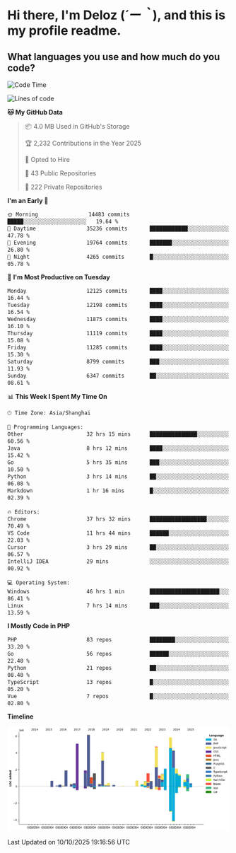 # **Hi there, I'm Deloz (*´ー｀*), and this is my profile readme.**

## **What languages you use and how much do you code?**

<!--START_SECTION:waka-->
![Code Time](http://img.shields.io/badge/Code%20Time-7%2C725%20hrs%2050%20mins-blue)

![Lines of code](https://img.shields.io/badge/From%20Hello%20World%20I%27ve%20Written-54.0%20million%20lines%20of%20code-blue)

**🐱 My GitHub Data** 

> 📦 4.0 MB Used in GitHub's Storage 
 > 
> 🏆 2,232 Contributions in the Year 2025
 > 
> 💼 Opted to Hire
 > 
> 📜 43 Public Repositories 
 > 
> 🔑 222 Private Repositories 
 > 
**I'm an Early 🐤** 

```text
🌞 Morning                14483 commits       █████░░░░░░░░░░░░░░░░░░░░   19.64 % 
🌆 Daytime                35236 commits       ████████████░░░░░░░░░░░░░   47.78 % 
🌃 Evening                19764 commits       ███████░░░░░░░░░░░░░░░░░░   26.80 % 
🌙 Night                  4265 commits        █░░░░░░░░░░░░░░░░░░░░░░░░   05.78 % 
```
📅 **I'm Most Productive on Tuesday** 

```text
Monday                   12125 commits       ████░░░░░░░░░░░░░░░░░░░░░   16.44 % 
Tuesday                  12198 commits       ████░░░░░░░░░░░░░░░░░░░░░   16.54 % 
Wednesday                11875 commits       ████░░░░░░░░░░░░░░░░░░░░░   16.10 % 
Thursday                 11119 commits       ████░░░░░░░░░░░░░░░░░░░░░   15.08 % 
Friday                   11285 commits       ████░░░░░░░░░░░░░░░░░░░░░   15.30 % 
Saturday                 8799 commits        ███░░░░░░░░░░░░░░░░░░░░░░   11.93 % 
Sunday                   6347 commits        ██░░░░░░░░░░░░░░░░░░░░░░░   08.61 % 
```


📊 **This Week I Spent My Time On** 

```text
🕑︎ Time Zone: Asia/Shanghai

💬 Programming Languages: 
Other                    32 hrs 15 mins      ███████████████░░░░░░░░░░   60.56 % 
Java                     8 hrs 12 mins       ████░░░░░░░░░░░░░░░░░░░░░   15.42 % 
Go                       5 hrs 35 mins       ███░░░░░░░░░░░░░░░░░░░░░░   10.50 % 
Python                   3 hrs 14 mins       ██░░░░░░░░░░░░░░░░░░░░░░░   06.08 % 
Markdown                 1 hr 16 mins        █░░░░░░░░░░░░░░░░░░░░░░░░   02.39 % 

🔥 Editors: 
Chrome                   37 hrs 32 mins      ██████████████████░░░░░░░   70.49 % 
VS Code                  11 hrs 44 mins      ██████░░░░░░░░░░░░░░░░░░░   22.03 % 
Cursor                   3 hrs 29 mins       ██░░░░░░░░░░░░░░░░░░░░░░░   06.57 % 
IntelliJ IDEA            29 mins             ░░░░░░░░░░░░░░░░░░░░░░░░░   00.92 % 

💻 Operating System: 
Windows                  46 hrs 1 min        ██████████████████████░░░   86.41 % 
Linux                    7 hrs 14 mins       ███░░░░░░░░░░░░░░░░░░░░░░   13.59 % 
```

**I Mostly Code in PHP** 

```text
PHP                      83 repos            ████████░░░░░░░░░░░░░░░░░   33.20 % 
Go                       56 repos            ██████░░░░░░░░░░░░░░░░░░░   22.40 % 
Python                   21 repos            ██░░░░░░░░░░░░░░░░░░░░░░░   08.40 % 
TypeScript               13 repos            █░░░░░░░░░░░░░░░░░░░░░░░░   05.20 % 
Vue                      7 repos             █░░░░░░░░░░░░░░░░░░░░░░░░   02.80 % 
```



**Timeline**

![Lines of Code chart](https://raw.githubusercontent.com/deloz/deloz/main/assets/bar_graph.png)


 Last Updated on 10/10/2025 19:16:56 UTC
<!--END_SECTION:waka-->
